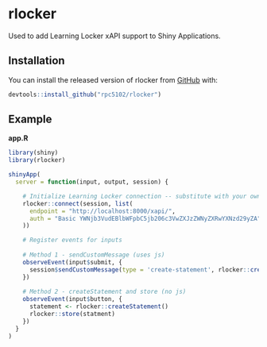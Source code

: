 
<!-- README.md is generated from README.Rmd. Please edit that file -->
rlocker
=======

Used to add Learning Locker xAPI support to Shiny Applications.

Installation
------------

You can install the released version of rlocker from [GitHub](https://github.com/) with:

``` r
devtools::install_github("rpc5102/rlocker")
```

Example
-------

**app.R**

``` r
library(shiny)
library(rlocker)

shinyApp(
  server = function(input, output, session) {

    # Initialize Learning Locker connection -- substitute with your own locker credentials
    rlocker::connect(session, list(
      endpoint = "http://localhost:8000/xapi/", 
      auth = "Basic YWNjb3VudEBlbWFpbC5jb206c3VwZXJzZWNyZXRwYXNzd29yZA"
    ))

    # Register events for inputs
    
    # Method 1 - sendCustomMessage (uses js)
    observeEvent(input$submit, {
      session$sendCustomMessage(type = 'create-statement', rlocker::createStatement())
    })
    
    # Method 2 - createStatement and store (no js)
    observeEvent(input$button, {
      statement <- rlocker::createStatement()
      rlocker::store(statment)
    })
  }
)
```
